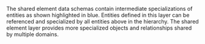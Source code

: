 The shared element data schemas contain intermediate specializations of entities as shown highlighted in blue. Entities defined in this layer can be referenced and specialized by all entities above in the hierarchy. The shared element layer provides more specialized objects and relationships shared by multiple domains.
